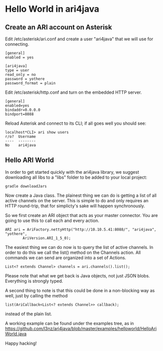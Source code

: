 Hello World in ari4java
=======================

Create an ARI account on Asterisk
---------------------------------


Edit /etc/asterisk/ari.conf and create a user "ari4java" that we will use for connecting.

	[general]
	enabled = yes

	[ari4java]
	type = user
	read_only = no
	password = yothere
	password_format = plain

Edit /etc/asterisk/http.conf and turn on the embedded HTTP server.

	[general]
	enabled=yes
	bindaddr=0.0.0.0  
	bindport=8088

Reload Asterisk and connect to its CLI; if all goes well you should see:

	localhost*CLI> ari show users
	r/o?  Username
	----  --------
	No    ari4java


Hello ARI World
---------------

In order to get started quickly with the ari4java library, we suggest
downloading all libs to a "libs" folder to be added to your local project:

	gradle downloadJars

Now create a Java class. The plainest thing we can do is getting a list of
all active channels on the server. This is simple to do and only requires
an HTTP round-trip, that for simplicty's sake will happen synchronously.

So we first create an ARI object that acts as your master connector.
You are going to use this to call each and every action.

	ARI ari = AriFactory.nettyHttp("http://10.10.5.41:8088/", "ari4java", "yothere", 
	        AriVersion.ARI_1_5_0);

The easiest thing we can do now is to query the list of active channels.
In order to do this we call the list() method on the Channels action.
All commands we can send are organized into a set of Actions.
            
    List<? extends Channel> channels = ari.channels().list();

Please note that what we get back is Java objects, not just JSON blobs.
Everything is strongly typed.

A second thing to note is that this could be done in a non-blocking way as well,
just by calling the method 

	list(AriCallback<List<? extends Channel>> callback);

instead of the plain list.

A working example can be found under the examples tree, as 
in https://github.com/l3nz/ari4java/blob/master/examples/helloworld/HelloAriWorld.java

Happy hacking!


